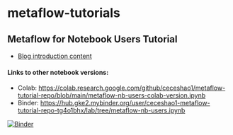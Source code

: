# metaflow-tutorials

## Metaflow for Notebook Users Tutorial
- [Blog introduction content](https://docs.google.com/document/d/1VgYKGLQdO-AWORIH9P_eY1ef7rx0XqHx5EVfnfhHy_o/edit#)

#### Links to other notebook versions:
- Colab: https://colab.research.google.com/github/ceceshao1/metaflow-tutorial-repo/blob/main/metaflow-nb-users-colab-version.ipynb 
- Binder: https://hub.gke2.mybinder.org/user/ceceshao1-metaflow-tutorial-repo-tg4o1bhx/lab/tree/metaflow-nb-users.ipynb 

[![Binder](https://mybinder.org/badge_logo.svg)](https://mybinder.org/v2/gh/ceceshao1/metaflow-tutorial-repo/HEAD)
